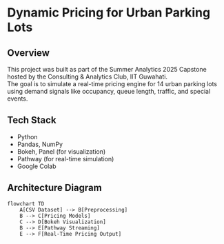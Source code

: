 #  Dynamic Pricing for Urban Parking Lots

##  Overview
This project was built as part of the Summer Analytics 2025 Capstone hosted by the Consulting & Analytics Club, IIT Guwahati.  
The goal is to simulate a real-time pricing engine for 14 urban parking lots using demand signals like occupancy, queue length, traffic, and special events.

##  Tech Stack
- Python
- Pandas, NumPy
- Bokeh, Panel (for visualization)
- Pathway (for real-time simulation)
- Google Colab

##  Architecture Diagram
```mermaid
flowchart TD
    A[CSV Dataset] --> B[Preprocessing]
    B --> C[Pricing Models]
    C --> D[Bokeh Visualization]
    B --> E[Pathway Streaming]
    E --> F[Real-Time Pricing Output]
